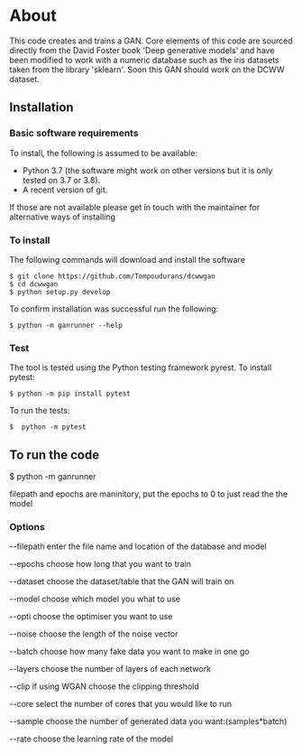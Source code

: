 # About

This code creates and trains a GAN. Core elements of this code are sourced
directly from the David Foster book 'Deep generative models' and have been
modified to work with a numeric database such as the iris datasets taken
from the library 'sklearn'. Soon this GAN should work on the DCWW dataset.

## Installation

### Basic software requirements

To install, the following is assumed to be available:

- Python 3.7 (the software might work on other versions but it is only tested on 3.7 or 3.8).
- A recent version of git.

If those are not available please get in touch with the maintainer for alternative ways of installing

### To install

The following commands will download and install the software

    $ git clone https://github.com/Tompoudurans/dcwwgan
    $ cd dcwwgan
    $ python setup.py develop


To confirm installation was successful run the following:

    $ python -m ganrunner --help

### Test

The tool is tested using the Python testing framework pyrest. To install pytest:

    $ python -m pip install pytest

To run the tests:    

    $  python -m pytest


## To run the code

$ python -m ganrunner <Options>

filepath and epochs are maninitory, put the epochs to 0 to just read the the model

### Options

  --filepath   enter the file name and location of the database and model

  --epochs     choose how long that you want to train

  --dataset    choose the dataset/table that the GAN will train on

  --model      choose which model you what to use

  --opti       choose the optimiser you want to use

  --noise      choose the length of the noise vector

  --batch      choose how many fake data you want to make in one go

  --layers     choose the number of layers of each network

  --clip       if using WGAN choose the clipping threshold

  --core      select the number of cores that you would like to run

  --sample    choose the number of generated data you want:(samples*batch)

  --rate     choose the learning rate of the model
